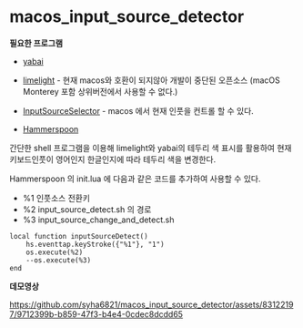 # macos_input_source_detector

**필요한 프로그램**

- [yabai](https://github.com/koekeishiya/yabai)

- [limelight](https://github.com/koekeishiya/yabai/issues/1911) - 현재 macos와 호환이 되지않아 개발이 중단된 오픈소스 (macOS Monterey 포함 상위버전에서 사용할 수 없다.)

- [InputSourceSelector](https://github.com/minoki/InputSourceSelector) - macos 에서 현재 인풋을 컨트롤 할 수 있다.

- [Hammerspoon](https://www.hammerspoon.org/)

간단한 shell 프로그램을 이용해 limelight와 yabai의 테두리 색 표시를 활용하여 현재 키보드인풋이 영어인지 한글인지에 따라 테두리 색을 변경한다.

Hammerspoon 의 init.lua 에 다음과 같은 코드를 추가하여 사용할 수 있다.

- %1 인풋소스 전환키
- %2 input_source_detect.sh 의 경로
- %3 input_source_change_and_detect.sh

```
local function inputSourceDetect()
    hs.eventtap.keyStroke({"%1"}, "1")
    os.execute(%2)
    --os.execute(%3)
end
```

**데모영상**


https://github.com/syha6821/macos_input_source_detector/assets/83122197/9712399b-b859-47f3-b4e4-0cdec8dcdd65

